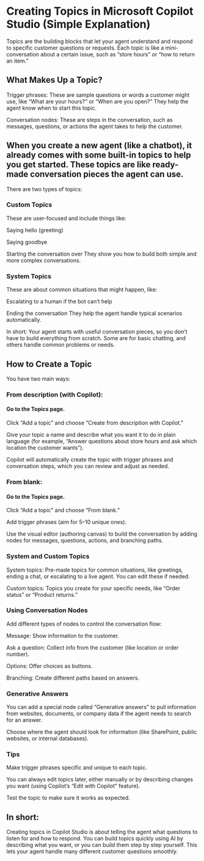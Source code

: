 # Creating Topics in Microsoft Copilot Studio (Simple Explanation)
Topics are the building blocks that let your agent understand and respond to specific customer questions or requests. Each topic is like a mini-conversation about a certain issue, such as “store hours” or “how to return an item.”

## What Makes Up a Topic?
Trigger phrases: These are sample questions or words a customer might use, like “What are your hours?” or “When are you open?” They help the agent know when to start this topic.

Conversation nodes: These are steps in the conversation, such as messages, questions, or actions the agent takes to help the customer.

## When you create a new agent (like a chatbot), it already comes with some built-in topics to help you get started. These topics are like ready-made conversation pieces the agent can use.

There are two types of topics:

### Custom Topics
These are user-focused and include things like:

Saying hello (greeting)

Saying goodbye

Starting the conversation over
They show you how to build both simple and more complex conversations.

### System Topics
These are about common situations that might happen, like:

Escalating to a human if the bot can’t help

Ending the conversation
They help the agent handle typical scenarios automatically.

In short:
Your agent starts with useful conversation pieces, so you don’t have to build everything from scratch. Some are for basic chatting, and others handle common problems or needs.




## How to Create a Topic
You have two main ways:

### From description (with Copilot):

#### Go to the Topics page.

Click “Add a topic” and choose “Create from description with Copilot.”

Give your topic a name and describe what you want it to do in plain language (for example, “Answer questions about store hours and ask which location the customer wants”).

Copilot will automatically create the topic with trigger phrases and conversation steps, which you can review and adjust as needed.

### From blank:

#### Go to the Topics page.

Click “Add a topic” and choose “From blank.”

Add trigger phrases (aim for 5–10 unique ones).

Use the visual editor (authoring canvas) to build the conversation by adding nodes for messages, questions, actions, and branching paths.

### System and Custom Topics
System topics: Pre-made topics for common situations, like greetings, ending a chat, or escalating to a live agent. You can edit these if needed.

Custom topics: Topics you create for your specific needs, like “Order status” or “Product returns.”

### Using Conversation Nodes
Add different types of nodes to control the conversation flow:

Message: Show information to the customer.

Ask a question: Collect info from the customer (like location or order number).

Options: Offer choices as buttons.

Branching: Create different paths based on answers.

### Generative Answers
You can add a special node called “Generative answers” to pull information from websites, documents, or company data if the agent needs to search for an answer.

Choose where the agent should look for information (like SharePoint, public websites, or internal databases).

### Tips
Make trigger phrases specific and unique to each topic.

You can always edit topics later, either manually or by describing changes you want (using Copilot’s “Edit with Copilot” feature).

Test the topic to make sure it works as expected.

## In short:
Creating topics in Copilot Studio is about telling the agent what questions to listen for and how to respond. You can build topics quickly using AI by describing what you want, or you can build them step by step yourself. This lets your agent handle many different customer questions smoothly.

